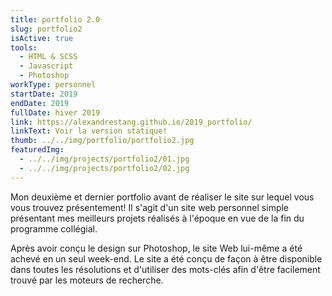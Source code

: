 ```yaml
---
title: portfolio 2.0
slug: portfolio2
isActive: true
tools:
  - HTML & SCSS
  - Javascript
  - Photoshop
workType: personnel
startDate: 2019
endDate: 2019
fullDate: hiver 2019
link: https://alexandrestang.github.io/2019_portfolio/
linkText: Voir la version statique!
thumb: ../../img/portfolio/portfolio2.jpg
featuredImg:
  - ../../img/projects/portfolio2/01.jpg
  - ../../img/projects/portfolio2/02.jpg
---
```


Mon deuxième et dernier portfolio avant de réaliser le site sur lequel vous vous trouvez présentement! Il s'agit d'un
site web personnel simple présentant mes meilleurs projets réalisés à l'époque en vue de la fin du programme collégial.

Après avoir conçu le design sur Photoshop, le site Web lui-même a été achevé en un seul week-end. Le site a été conçu de
façon à être disponible dans toutes les résolutions et d'utiliser des mots-clés afin d'être facilement trouvé par les
moteurs de recherche.